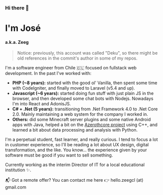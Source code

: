### Hi there 👋

# I'm José
#### a.k.a. Zeeg

> Notice: previously, this account was called "Deku", so there might be old references in the commit's author in some of my repos.

I'm a software engineer from Chile 🇨🇱 focused on fullstack web development. In the past I've worked with:
- **PHP (~8 years):** started with the good ol' Vanilla, then spent some time with CodeIgniter, and finally moved to Laravel (v5.4 and up).
- **Javascript (~6 years):** started doing fun stuff with just plain JS in the browser, and then developed some chat bots with Nodejs. Nowadays I'm into React and AdonisJS.
- **C# + .Net (5 years):** transitioning from .Net Framework 4.0 to .Net Core 2.0. Mainly maintaining a web system for the company I worked in.
- **Others:** did some Minecraft server plugins and some native Android apps with Java, helped a bit on the [Azerothcore project](https://github.com/azerothcore/) using C++, and learned a bit about data processing and analysis with Python.

I'm a perpetual student, fast learner, and really curious. I tend to focus a lot in customer experience, so I'll be reading a lot about UX design, digital transformation, and the like. You know... the experience given by your software must be good if you want to sell something.

Currently working as the interim Director of IT for a local educational institution ✨.

📬 Got a remote offer? You can contact me here 👉 hello.zeegcl (at) gmail.com 
